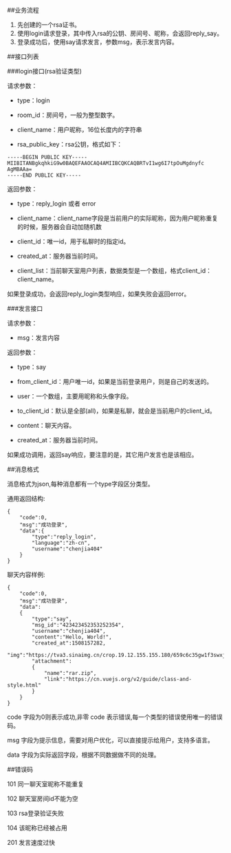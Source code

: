 ##业务流程

1. 先创建的一个rsa证书。
2. 使用login请求登录，其中传入rsa的公钥、房间号、昵称，会返回reply_say。
3. 登录成功后，使用say请求发言，参数msg，表示发言内容。

##接口列表

###login接口(rsa验证类型)

请求参数：

* type：login

* room_id：房间号，一般为整型数字。

* client_name：用户昵称，16位长度内的字符串

* rsa_public_key：rsa公钥，格式如下：
```
-----BEGIN PUBLIC KEY----- 
MIIBITANBgkqhkiG9w0BAQEFAAOCAQ4AMIIBCQKCAQBRTvI1wg6I7tpOuMgdnyfc
AgMBAAa=
-----END PUBLIC KEY-----
```
返回参数：

* type：reply_login 或者 error

* client_name：client_name字段是当前用户的实际昵称，因为用户昵称重复的时候，服务器会自动加随机数

* client_id：唯一id，用于私聊时的指定id。

* created_at：服务器当前时间。

* client_list：当前聊天室用户列表，数据类型是一个数组，格式client_id：client_name。

如果登录成功，会返回reply_login类型响应，如果失败会返回error。


###发言接口

请求参数：

* msg：发言内容

返回参数：

* type：say

* from_client_id：用户唯一id，如果是当前登录用户，则是自己的发送的。

* user：一个数组，主要用昵称和头像字段。

* to_client_id：默认是全部(all)，如果是私聊，就会是当前用户的client_id。

* content：聊天内容。

* created_at：服务器当前时间。

如果成功调用，返回say响应，要注意的是，其它用户发言也是该相应。

##消息格式


消息格式为json,每种消息都有一个type字段区分类型。


通用返回结构:
```
{
    "code":0,
    "msg":"成功登录",
    "data":{
        "type":"reply_login",
        "language":"zh-cn",
        "username":"chenjia404"
    }
}
```

聊天内容样例:
```
{
    "code":0,
    "msg":"成功登录",
    "data":
    {
        "type":"say",
        "msg_id":"423423452353252354",
        "username":"chenjia404",
        "content":"Hello, World!",
        "created_at":1508157282,
        "img":"https://tva3.sinaimg.cn/crop.19.12.155.155.180/659c6c35gw1f3swxjt6ooj2050050q30.jpg"
        "attachment":
        {
            "name":"rar.zip",
            "link":"https://cn.vuejs.org/v2/guide/class-and-style.html"
        }
    } 
}
```
code 字段为0则表示成功,非零 code 表示错误,每一个类型的错误使用唯一的错误码。

msg 字段为提示信息，需要对用户优化，可以直接提示给用户，支持多语言。

data 字段为实际返回字段，根据不同数据做不同的处理。

##错误码

101 同一聊天室昵称不能重复

102 聊天室房间id不能为空

103 rsa登录验证失败

104 该昵称已经被占用

201 发言速度过快